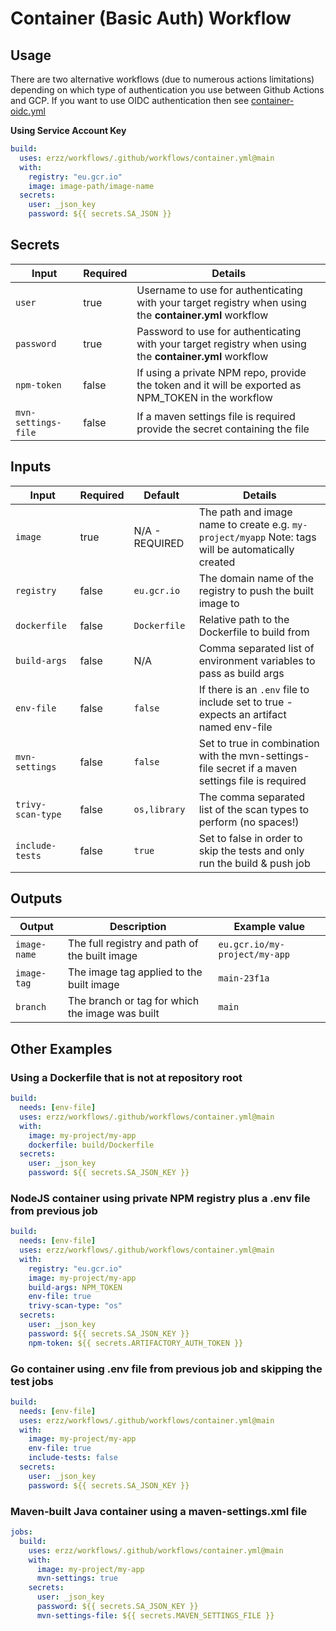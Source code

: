 # Container (Basic Auth) Workflow

## Usage

There are two alternative workflows (due to numerous actions limitations) depending on which type of authentication you use between Github Actions and GCP. If you want to use OIDC authentication then see [container-oidc.yml](/container/container-oidc.md)

**Using Service Account Key**

```yaml
build:
  uses: erzz/workflows/.github/workflows/container.yml@main
  with:
    registry: "eu.gcr.io"
    image: image-path/image-name
  secrets:
    user: _json_key
    password: ${{ secrets.SA_JSON }}
```

## Secrets

| Input               | Required | Details                                                                                                |
| ------------------- | -------- | ------------------------------------------------------------------------------------------------------ |
| `user`              | true     | Username to use for authenticating with your target registry when using the **container.yml** workflow |
| `password`          | true     | Password to use for authenticating with your target registry when using the **container.yml** workflow |
| `npm-token`         | false    | If using a private NPM repo, provide the token and it will be exported as NPM_TOKEN in the workflow    |
| `mvn-settings-file` | false    | If a maven settings file is required provide the secret containing the file                            |

## Inputs

| Input             | Required | Default        | Details                                                                                            |
| ----------------- | -------- | -------------- | -------------------------------------------------------------------------------------------------- |
| `image`           | true     | N/A - REQUIRED | The path and image name to create e.g. `my-project/myapp` Note: tags will be automatically created |
| `registry`        | false    | `eu.gcr.io`    | The domain name of the registry to push the built image to                                         |
| `dockerfile`      | false    | `Dockerfile`   | Relative path to the Dockerfile to build from                                                      |
| `build-args`      | false    | N/A            | Comma separated list of environment variables to pass as build args                                |
| `env-file`        | false    | `false`        | If there is an `.env` file to include set to true - expects an artifact named env-file             |
| `mvn-settings`    | false    | `false`        | Set to true in combination with the mvn-settings-file secret if a maven settings file is required  |
| `trivy-scan-type` | false    | `os,library`   | The comma separated list of the scan types to perform (no spaces!)                                 |
| `include-tests`   | false    | `true`         | Set to false in order to skip the tests and only run the build & push job                          |

## Outputs

| Output       | Description                                     | Example value                 |
| ------------ | ----------------------------------------------- | ----------------------------- |
| `image-name` | The full registry and path of the built image   | `eu.gcr.io/my-project/my-app` |
| `image-tag`  | The image tag applied to the built image        | `main-23f1a`                  |
| `branch`     | The branch or tag for which the image was built | `main`                        |

## Other Examples

### Using a Dockerfile that is not at repository root

```yaml
build:
  needs: [env-file]
  uses: erzz/workflows/.github/workflows/container.yml@main
  with:
    image: my-project/my-app
    dockerfile: build/Dockerfile
  secrets:
    user: _json_key
    password: ${{ secrets.SA_JSON_KEY }}
```

### NodeJS container using private NPM registry plus a .env file from previous job

```yaml
build:
  needs: [env-file]
  uses: erzz/workflows/.github/workflows/container.yml@main
  with:
    registry: "eu.gcr.io"
    image: my-project/my-app
    build-args: NPM_TOKEN
    env-file: true
    trivy-scan-type: "os"
  secrets:
    user: _json_key
    password: ${{ secrets.SA_JSON_KEY }}
    npm-token: ${{ secrets.ARTIFACTORY_AUTH_TOKEN }}
```

### Go container using .env file from previous job and skipping the test jobs

```yaml
build:
  needs: [env-file]
  uses: erzz/workflows/.github/workflows/container.yml@main
  with:
    image: my-project/my-app
    env-file: true
    include-tests: false
  secrets:
    user: _json_key
    password: ${{ secrets.SA_JSON_KEY }}
```

### Maven-built Java container using a maven-settings.xml file

```yaml
jobs:
  build:
    uses: erzz/workflows/.github/workflows/container.yml@main
    with:
      image: my-project/my-app
      mvn-settings: true
    secrets:
      user: _json_key
      password: ${{ secrets.SA_JSON_KEY }}
      mvn-settings-file: ${{ secrets.MAVEN_SETTINGS_FILE }}
```